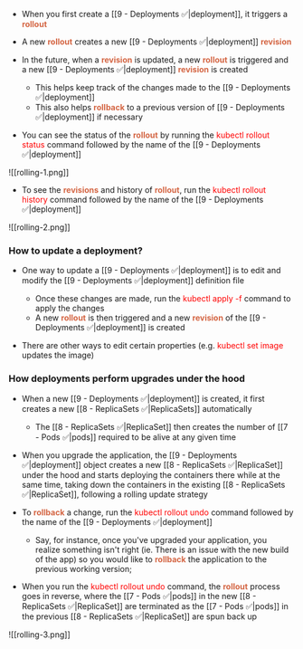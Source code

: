 - When you first create a [[9 - Deployments ✅|deployment]], it triggers a <b><span style="color:#d46644">rollout</span></b>

- A new <b><span style="color:#d46644">rollout</span></b> creates a new [[9 - Deployments ✅|deployment]] <b><span style="color:#d46644">revision</span></b>

- In the future, when a <b><span style="color:#d46644">revision</span></b> is updated, a new <b><span style="color:#d46644">rollout</span></b> is triggered and a new [[9 - Deployments ✅|deployment]] <b><span style="color:#d46644">revision</span></b> is created
	- This helps keep track of the changes made to the [[9 - Deployments ✅|deployment]]
	- This also helps <b><span style="color:#d46644">rollback</span></b> to a previous version of [[9 - Deployments ✅|deployment]] if necessary

- You can see the status of the <b><span style="color:#d46644">rollout</span></b> by running the <span style="color:red">kubectl rollout status</span> command followed by the name of the [[9 - Deployments ✅|deployment]]

![[rolling-1.png]]

- To see the <b><span style="color:#d46644">revisions</span></b> and history of <b><span style="color:#d46644">rollout</span></b>, run the <span style="color:red">kubectl rollout history</span> command followed by the name of the [[9 - Deployments ✅|deployment]]

![[rolling-2.png]]

### How to update a deployment?

- One way to update a [[9 - Deployments ✅|deployment]] is to edit and modify the [[9 - Deployments ✅|deployment]] definition file
	- Once these changes are made, run the <span style="color:red">kubectl apply -f</span> command to apply the changes
	- A new <b><span style="color:#d46644">rollout</span></b> is then triggered and a new <b><span style="color:#d46644">revision</span></b> of the [[9 - Deployments ✅|deployment]] is created

- There are other ways to edit certain properties (e.g. <span style="color:red">kubectl set image</span> updates the image)

### How deployments perform upgrades under the hood

- When a new [[9 - Deployments ✅|deployment]] is created, it first creates a new [[8 - ReplicaSets ✅|ReplicaSets]] automatically
	- The [[8 - ReplicaSets ✅|ReplicaSet]] then creates the number of [[7 - Pods ✅|pods]] required to be alive at any given time

- When you upgrade the application, the [[9 - Deployments ✅|deployment]] object creates a new [[8 - ReplicaSets ✅|ReplicaSet]] under the hood and starts deploying the containers there while at the same time, taking down the containers in the existing [[8 - ReplicaSets ✅|ReplicaSet]], following a rolling update strategy

- To <b><span style="color:#d46644">rollback</span></b> a change, run the <span style="color:red">kubectl rollout undo</span> command followed by the name of the [[9 - Deployments ✅|deployment]]
	- Say, for instance, once you've upgraded your application, you realize something isn't right (ie. There is an issue with the new build of the app) so you would like to <b><span style="color:#d46644">rollback</span></b> the application to the previous working version;

- When you run the <span style="color:red">kubectl rollout undo</span> command, the <b><span style="color:#d46644">rollout</span></b> process goes in reverse, where the [[7 - Pods ✅|pods]] in the new [[8 - ReplicaSets ✅|ReplicaSet]] are terminated as the [[7 - Pods ✅|pods]] in the previous [[8 - ReplicaSets ✅|ReplicaSet]] are spun back up

![[rolling-3.png]]